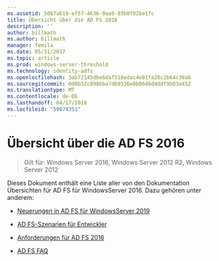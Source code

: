 ```yaml
---
ms.assetid: 5007a619-ef57-4636-9aa9-93b0f02be1fc
title: Übersicht über die AD FS 2016
description: ''
author: billmath
ms.author: billmath
manager: femila
ms.date: 05/31/2017
ms.topic: article
ms.prod: windows-server-threshold
ms.technology: identity-adfs
ms.openlocfilehash: 3ab72145dbe6daf518edac4e01fa28c2b64c38a6
ms.sourcegitcommit: 0d0b32c8986ba7db9536e0b8648d4ddf9b03e452
ms.translationtype: MT
ms.contentlocale: de-DE
ms.lasthandoff: 04/17/2019
ms.locfileid: "59874351"
---
```

# <a name="ad-fs-2016-overview"></a>Übersicht über die AD FS 2016

>Gilt für: Windows Server 2016, Windows Server 2012 R2, Windows Server 2012

Dieses Dokument enthält eine Liste aller von den Dokumentation Übersichten für AD FS für WindowsServer 2016. Dazu gehören unter anderem:
  
  
  
* [Neuerungen in AD FS für WindowsServer 2019](../ad-fs/overview/whats-new-active-directory-federation-services-windows-server.md)  
  
* [AD FS-Szenarien für Entwickler](../ad-fs/overview/AD-FS-Scenarios-for-Developers.md) 

* [Anforderungen für AD FS 2016](../ad-fs/overview/AD-FS-2016-Requirements.md)

* [AD FS FAQ](../ad-fs/overview/AD-FS-FAQ.md)

  
  

